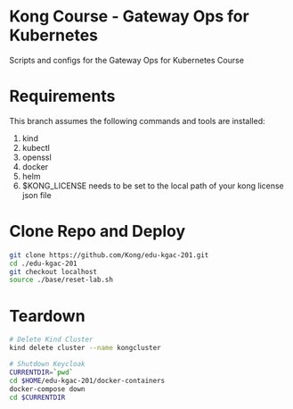 # Kong Course - Gateway Ops for Kubernetes
Scripts and configs for the Gateway Ops for Kubernetes Course

# Requirements
This branch assumes the following commands and tools are installed:
1. kind
2. kubectl
3. openssl
4. docker
5. helm
6. $KONG_LICENSE needs to be set to the local path of your kong license json file

# Clone Repo and Deploy
```bash
git clone https://github.com/Kong/edu-kgac-201.git
cd ./edu-kgac-201
git checkout localhost
source ./base/reset-lab.sh
```

# Teardown
```bash
# Delete Kind Cluster
kind delete cluster --name kongcluster

# Shutdown Keycloak
CURRENTDIR=`pwd`
cd $HOME/edu-kgac-201/docker-containers
docker-compose down
cd $CURRENTDIR
```